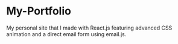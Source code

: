 # My-Portfolio
My personal site that I made with React.js featuring advanced CSS animation and a direct email form using email.js.
